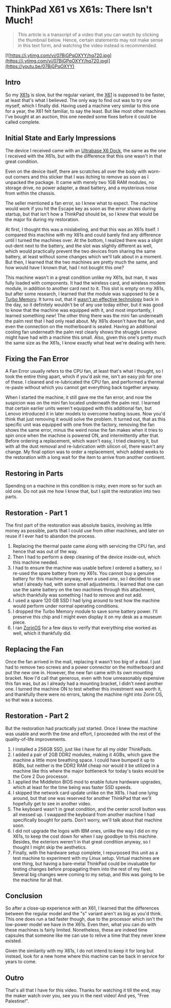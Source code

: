 # ThinkPad X61 vs X61s: There Isn't Much!

> This article is a transcript of a video that you can watch by clicking the thumbnail below. Hence, certain statements may not make sense in this text form, and watching the video instead is recommended.

[![https://i.ytimg.com/vi/07BjGPqOXYY/hq720.jpg](https://i.ytimg.com/vi/07BjGPqOXYY/hq720.jpg)](https://youtu.be/07BjGPqOXYY)

## Intro

So my [X61s](https://www.thinkwiki.org/wiki/Category:X61s) is slow, but the regular variant, the [X61](https://www.thinkwiki.org/wiki/Category:X61) is supposed to be faster, at least that's what I believed. The only way to find out was to try one myself, which I finally did. Having used a machine very similar to this one for a year, the X61 felt familiar, to say the least. But like most other machines I've bought at an auction, this one needed some fixes before it could be called complete.

## Initial State and Early Impressions

The device I received came with an [Ultrabase X6 Dock](https://www.thinkwiki.org/wiki/ThinkPad_X6_UltraBase), the same as the one I received with the X61s, but with the difference that this one wasn't in that great condition.

Even on the device itself, there are scratches all over the body with worn-out corners and this sticker that I was itching to remove as soon as I unpacked the package. It came with merely two 1GB RAM modules, no storage drive, no power adapter, a dead battery, and a mysterious noise from within the chassis.

The seller mentioned a fan error, so I knew what to expect. The machine would work if you hit the Escape key as soon as the error shows during startup, but that isn't how a ThinkPad should be, so I knew that would be the major fix during my restoration.

At first, I thought this was a mislabeling, and that this was an X61s itself. I compared this machine with my X61s and could barely find any difference until I turned the machines over. At the bottom, I realized there was a slight out-dent next to the battery, and the slot was slightly different as well, which would practically prevent the two devices from sharing the same battery, at least without some changes which we'll talk about in a moment. But then, I learned that the two machines are pretty much the same, and how would have I known that, had I not bought this one?

This machine wasn't in a great condition unlike my X61s, but man, it was fully loaded with components. It had the wireless card, and wireless modem module, in addition to another card next to it. This slot is empty on my X61s, but after some research, I learned that the module was supposed to be a [Turbo Memory](https://en.wikipedia.org/wiki/Intel_Turbo_Memory). It turns out, that it [wasn't an effective technology](https://www.anandtech.com/show/2252) back in the day, so it definitely wouldn't be of any use today either, but it was good to know that the machine was equipped with it, and most importantly, I learned something new! The other thing there was the mini fan underneath the palm rest that I had only read about. My X61s doesn't have that fan, and even the connection on the motherboard is sealed. Having an additional cooling fan underneath the palm rest clearly shows the struggle Lenovo might have had with a machine this small. Also, given this one's pretty much the same size as the X61s, I know exactly what heat we're dealing with here.

## Fixing the Fan Error

A Fan Error usually refers to the CPU fan, at least that's what I thought, so I took the entire thing apart, which if you'd ask me, isn't an easy job for one of these. I cleaned and re-lubricated the CPU fan, and performed a thermal re-paste without which you cannot get everything back together anyway.

When I started the machine, it still gave me the fan error, and now the suspicion was on the mini fan located underneath the palm rest. I learned that certain earlier units weren't equipped with this additional fan, but Lenovo introduced it in later models to overcome heating issues. Now you'd think that just removing it would solve the problem. It turned out, that as this specific unit was equipped with one from the factory, removing the fan shows the same error, minus the weird noise the fan makes when it tries to spin once when the machine is powered ON, and intermittently after that. Before ordering a replacement, which wasn't easy, I tried cleaning it, but with all the dust removal and re-lubrication with silicon oil, there wasn't any change. My final option was to order a replacement, which added weeks to the restoration with a long wait for the item to arrive from another continent.

## Restoring in Parts

Spending on a machine in this condition is risky, even more so for such an old one. Do not ask me how I know that, but I split the restoration into two parts.

## Restoration - Part 1

The first part of the restoration was absolute basics, involving as little money as possible, parts that I could use from other machines, and later on reuse if I ever had to abandon the process.

1. Replacing the thermal paste came along with servicing the CPU fan, and hence that was out of the way.
2. Then I had to perform a deep cleaning of the device inside-out, which this machine needed.
3. I had to ensure the machine was usable before I ordered a battery, so I re-used the spare battery from my X61s. You cannot buy a genuine battery for this machine anyway, even a used one, so I decided to use what I already had, with some small adjustments. I learned that one can use the same battery on the two machines through this attachment, which thankfully was something I had to remove and not add.
4. I used a spare 120 GB SSD I had lying around to test how the machine would perform under normal operating conditions.
5. I dropped the Turbo Memory module to save some battery power. I'll preserve this chip and I might even display it on my desk as a museum piece.
6. I ran [ZorinOS](https://zorin.com/os) for a few days to verify that everything else worked as well, which it thankfully did.

## Replacing the Fan

Once the fan arrived in the mail, replacing it wasn't too big of a deal. I just had to remove two screws and a power connector on the motherboard and put the new one in. However, the new fan came with its own mounting bracket. Now I'd call that generous, even with how unreasonably expensive this fan was, but as I already had a mounting bracket, I didn't need another one. I turned the machine ON to test whether this investment was worth it, and thankfully there were no errors, taking the machine right into Zorin OS, so that was a success.

## Restoration - Part 2

But the restoration had practically just started. Once I knew the machine was usable and worth the time and effort, I proceeded with the rest of the quality-of-life improvements.

1. I installed a 256GB SSD, just like I have for all my older ThinkPads.
2. I added a pair of 2GB DDR2 modules, making it 4GBs, which gave the machine a little more breathing space. I could have bumped it up to 8GBs, but neither is the DDR2 RAM cheap nor would it be utilized in a machine like this where the major bottleneck for today's tasks would be the Core 2 Duo processor.
3. I applied the Middleton BIOS mod to enable future hardware upgrades, which at least for the time being was faster SSD speeds.
4. I skipped the network card update unlike on the X61s. I had one lying around, but that one was reserved for another ThinkPad that we'll hopefully get to see in another video.
5. The keyboard wasn't in great condition, and the center scroll button was all messed up. I swapped the keyboard from another machine I had specifically bought for parts. Don't worry, we'll talk about that machine soon.
6. I did not upgrade the logos with IBM ones, unlike the way I did on my X61s, to keep the cost down for when I say goodbye to this machine. Besides, the exteriors weren't in that great condition anyway, so I thought I might skip the aesthetics.
7. Finally, with the hardware setup complete, I repurposed this unit as a test machine to experiment with my Linux setup. Virtual machines are one thing, but having a bare-metal ThinkPad could be invaluable for testing changes before propagating them into the rest of my fleet. Several big changes were coming to my setup, and this was going to be the machine for all that.

## Conclusion

So after a close-up experience with an X61, I learned that the differences between the regular model and the "s" variant aren't as big as you'd think. This one does run a tad faster though, due to the processor which isn't the low-power model we have in the X61s. Even then, what you can do with these machines is fairly limited. Nonetheless, these are indeed time capsules that someone like me can use to relive a time that they never knew existed.

Given the similarity with my X61s, I do not intend to keep it for long but instead, look for a new home where this machine can be back in service for years to come.

## Outro

That's all that I have for this video. Thanks for watching it till the end, may the maker watch over you, see you in the next video! And yes, "Free Palestine!".
